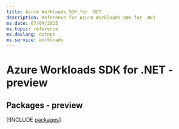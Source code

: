 ```yaml
---
title: Azure Workloads SDK for .NET
description: Reference for Azure Workloads SDK for .NET
ms.date: 07/04/2025
ms.topic: reference
ms.devlang: dotnet
ms.service: workloads
---
```

# Azure Workloads SDK for .NET - preview
## Packages - preview
[!INCLUDE [packages](workloads-index.md)]